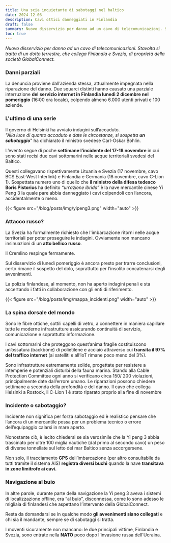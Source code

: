 ```yaml
---
title: Una scia inquietante di sabotaggi nel baltico
date: 2024-12-03
description: Cavi ottici danneggiati in Finlandia
draft: false
summary: Nuovo disservizio per danno ad un cavo di telecomunicazioni. Stavolta si tratta di un dotto terrestre, che collega Finlandia e Svezia, di proprietà della società GlobalConnect.
toc: true
---
```


*Nuovo disservizio per danno ad un cavo di telecomunicazioni. Stavolta si tratta di un dotto terrestre, che collega Finlandia e Svezia, di proprietà della società GlobalConnect.*

### Danni parziali
La denuncia proviene dall’azienda stessa, attualmente impegnata nella riparazione del danno.
Due squarci distinti hanno causato una parziale interruzione **del servizio internet in Finlandia lunedì 2 dicembre nel pomeriggio** (16:00 ora locale), colpendo almeno 6.000 utenti privati e 100 aziende.


### L'ultimo di una serie
Il governo di Helsinki ha avviato indagini sull’accaduto.  
_"Alla luce di quanto accaduto e date le circostanze, si sospetta **un sabotaggio**_" ha dichiarato il ministro svedese Carl-Oskar Bohlin.

L’evento segue di poche **settimane l’incidente del 17-18 novembre** in cui sono stati recisi due cavi sottomarini nelle acque territoriali svedesi del Baltico.

Questi collegavano rispettivamente Lituania e Svezia (17 novembre, cavo BCS East-West Interlink) e Finlandia e Germania (18 novembre, cavo C-Lion 1). Sospettata numero uno di quello che **il ministro della difesa tedesco Boris Pistorius** ha definito _“un’azione ibrida“_ è la nave mercantile cinese Yi Peng 3 la quale pare abbia danneggiato i cavi colpendoli con l’ancora, accidentalmente o meno.

{{< figure src="/blog/posts/img/yipeng3.png"  width="auto" >}}

### Attacco russo?
La Svezia ha formalmente richiesto che l'imbarcazione ritorni nelle acque territoriali per poter proseguire le indagini. Ovviamente non mancano insinuazioni di un **atto bellico** **russo**.

Il Cremlino respinge fermamente.

Sul disservizio di lunedì pomeriggio è ancora presto per trarre conclusioni, certo rimane il sospetto del dolo, soprattutto per l’insolito concatenarsi degli avvenimenti.

La polizia finlandese, al momento, non ha aperto indagini penali e sta accertando i fatti in collaborazione con gli enti di riferimento.

{{< figure src="/blog/posts/img/mappa_incidenti.png"  width="auto" >}}

### La spina dorsale del mondo
Sono le fibre ottiche, sottili capelli di vetro, a connettere in maniera capillare tutte le moderne infrastrutture assicurando continuità di servizio, comunicazione e soprattutto informazione.

I cavi sottomarini che proteggono quest’anima fragile costituiscono un’ossatura (backbone) di polietilene e acciaio attraverso cui **transita il 97% del traffico internet** (ai satelliti e all’IoT rimane poco meno del 3%).

Sono infrastrutture estremamente solide, progettate per resistere a intemperie e potenziali disturbi della fauna marina. Stando alla Cable Protection Committee ogni anno si verificano circa 150/ 200 violazioni, principalmente date dall’errore umano. Le riparazioni possono chiedere settimane a seconda della profondità e del danno. Il cavo che collega Helsinki a Rostock, il C-Lion 1 è stato riparato proprio alla fine di novembre

### Incidente o sabotaggio?
Incidente non significa per forza sabotaggio ed è realistico pensare che l’ancora di un mercantile possa per un problema tecnico o errore dell’equipaggio calarsi in mare aperto.

Nonostante ciò, è lecito chiedersi se sia verosimile che la Yi peng 3 abbia trascinato per oltre 100 miglia nautiche (dal primo al secondo cavo) un peso di diverse tonnellate sul letto del mar Baltico senza accorgersene.

Non solo, il tracciamento **GPS** dell’imbarcazione (per altro consultabile da tutti tramite il sistema AIS) **registra diversi buchi** quando la nave **transitava in zone limitrofe ai cavi.**

### Navigazione al buio
In altre parole, durante parte della navigazione la Yi peng 3 aveva i sistemi di localizzazione offline, era “al buio”, disconnessa, come lo sono adesso le migliaia di finlandesi che aspettano l’intervento della GlobalConnect.

Resta da domandarsi se in qualche modo **gli avvenimenti siano collegati** e chi sia il mandante, sempre se di sabotaggi si tratta.

I moventi sicuramente non mancano: le due principali vittime, Finlandia e Svezia, sono entrate nella **NATO** poco dopo l'invasione russa dell'Ucraina.